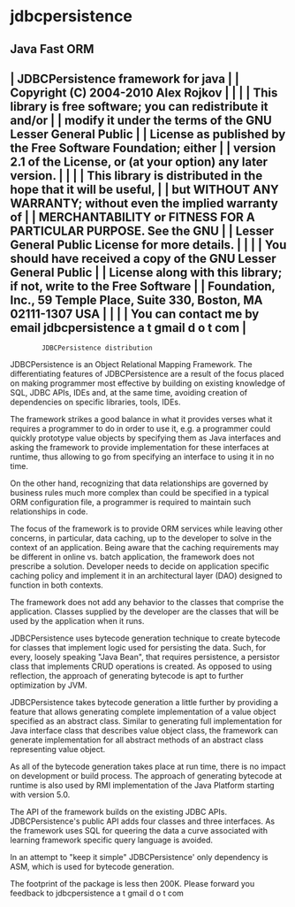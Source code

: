 jdbcpersistence
===============

Java Fast ORM
----------------------------------------------------------------------------------------
|   JDBCPersistence framework for java                                                 |
|   Copyright (C) 2004-2010 Alex Rojkov                                                    |
|                                                                                      |
|   This library is free software; you can redistribute it and/or                      |
|   modify it under the terms of the GNU Lesser General Public                         |
|   License as published by the Free Software Foundation; either                       |
|   version 2.1 of the License, or (at your option) any later version.                 |
|                                                                                      |
|   This library is distributed in the hope that it will be useful,                    |
|   but WITHOUT ANY WARRANTY; without even the implied warranty of                     |
|   MERCHANTABILITY or FITNESS FOR A PARTICULAR PURPOSE.  See the GNU                  |
|   Lesser General Public License for more details.                                    |
|                                                                                      |
|   You should have received a copy of the GNU Lesser General Public                   |
|   License along with this library; if not, write to the Free Software                |
|   Foundation, Inc., 59 Temple Place, Suite 330, Boston, MA  02111-1307  USA          |
|                                                                                      |
|   You can contact me by email jdbcpersistence   a t   gmail    d o t    com                                   |
----------------------------------------------------------------------------------------
            JDBCPersistence distribution

JDBCPersistence is an Object Relational Mapping Framework. The differentiating features
of JDBCPersistence are a result of the focus placed on making programmer most effective
by building on existing knowledge of SQL, JDBC APIs, IDEs and, at the same time, avoiding
creation of dependencies on specific libraries, tools, IDEs.

The framework strikes a good balance in what it provides verses what it requires a
programmer to do in order to use it, e.g. a programmer could quickly prototype value
objects by specifying them as Java interfaces and asking the framework to provide
implementation for these interfaces at runtime, thus allowing to go from specifying
an interface to using it in no time.

On the other hand, recognizing that data relationships are governed by business
rules much more complex than could be specified in a typical ORM configuration file,
a programmer is required to maintain such relationships in code.

The focus of the framework is to provide ORM services while leaving other concerns,
in particular, data caching, up to the developer to solve in the context of an
application. Being aware that the caching requirements may be different in online
vs. batch application, the framework does not prescribe a solution. Developer needs
to decide on application specific caching policy and implement it in an architectural
layer (DAO) designed to function in both contexts.

The framework does not add any behavior to the classes that comprise the application.
Classes supplied by the developer are the classes that will be used by the application
when it runs.

JDBCPersistence uses bytecode generation technique to create bytecode for classes
that implement logic used for persisting the data. Such, for every, loosely
speaking "Java Bean", that requires persistence, a persistor class that implements
CRUD operations is created. As opposed to using reflection, the approach of generating
bytecode is apt to further optimization by JVM.

JDBCPersistence takes bytecode generation a little further by providing a feature
that allows generating complete implementation of a value object specified as an
abstract class. Similar to generating full implementation for Java interface class
that describes value object class, the framework can generate implementation for
all abstract methods of an abstract class representing value object.

As all of the bytecode generation takes place at run time, there is no impact on
development or build process. The approach of generating bytecode at runtime is also
used by RMI implementation of the Java Platform starting with version 5.0.

The API of the framework builds on the existing JDBC APIs. JDBCPersistence's public
API adds four classes and three interfaces. As the framework uses SQL for queering
the data a curve associated with learning framework specific query language is avoided.

In an attempt to "keep it simple" JDBCPersistence' only dependency is ASM,
which is used for bytecode generation.
 
The footprint of the package is less then 200K.
Please forward you feedback to jdbcpersistence   a t   gmail    d o t    com
